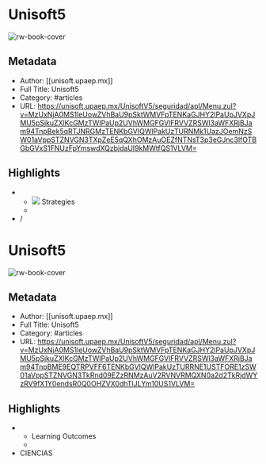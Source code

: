 # Unisoft5

![rw-book-cover](https://readwise-assets.s3.amazonaws.com/static/images/article1.be68295a7e40.png)

## Metadata
- Author: [[unisoft.upaep.mx]]
- Full Title: Unisoft5
- Category: #articles
- URL: https://unisoft.upaep.mx/UnisoftV5/seguridad/apl/Menu.zul?v=MzUxNjA0MS1leUowZVhBaU9pSktWMVFpTENKaGJHY2lPaUpJVXpJMU5pSjkuZXlKcGMzTWlPaUp2UVhWMGFGVlFRVVZRSWl3aWFXRjBJam94TnpBek5qRTJNRGMzTENKbGVIQWlPakUzTURNMk1UazJOemNzSW01aVppSTZNVGN3TXpZeE5qQXhOMzAuOEZfNTNsT3p3eGJnc3lfOTBGbGVxS1FNUzFpYmswdXQzbjdaUl9kMWtfQS1VLVM=

## Highlights
- - ![](/UnisoftV5/images/autorizar.png) Strategies
  -
- /
# Unisoft5

![rw-book-cover](https://readwise-assets.s3.amazonaws.com/static/images/article4.6bc1851654a0.png)

## Metadata
- Author: [[unisoft.upaep.mx]]
- Full Title: Unisoft5
- Category: #articles
- URL: https://unisoft.upaep.mx/UnisoftV5/seguridad/apl/Menu.zul?v=MzUxNjA0MS1leUowZVhBaU9pSktWMVFpTENKaGJHY2lPaUpJVXpJMU5pSjkuZXlKcGMzTWlPaUp2UVhWMGFGVlFRVVZRSWl3aWFXRjBJam94TnpBME9EQTRPVFF6TENKbGVIQWlPakUzTURRNE1USTFORE1zSW01aVppSTZNVGN3TkRnd09EZzRNMzAuV2RVNVRMQXN0a2d2TkRjdWYzRV9fX1Y0endsR0Q0OHZVX0dhTlJLYm10US1VLVM=

## Highlights
- - Learning Outcomes
  -
- CIENCIAS
